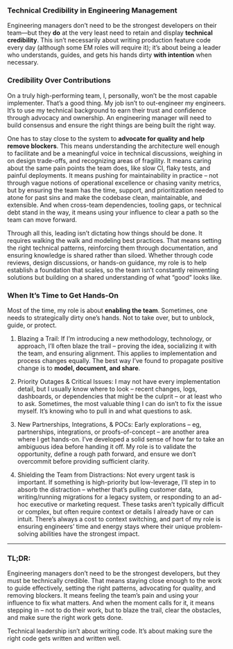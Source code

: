 ### **Technical Credibility in Engineering Management**

Engineering managers don’t need to be the strongest developers on their team—but they **do** at the very least need to retain and display **technical credibility**. This isn’t necessarily about writing production feature code every day (although some EM roles will require it); it’s about being a leader who understands, guides, and gets his hands dirty **with intention** when necessary.

### **Credibility Over Contributions**

On a truly high-performing team, I, personally, won’t be the most capable implementer. That’s a good thing. My job isn’t to out-engineer my engineers. It’s to use my technical background to earn their trust and confidence through advocacy and ownership. An engineering manager will need to build consensus and ensure the right things are being built the right way. 

One has to stay close to the system to **advocate for quality and help remove blockers**. This means understanding the architecture well enough to facilitate and be a meaningful voice in technical discussions, weighing in on design trade-offs, and recognizing areas of fragility. It means caring about the same pain points the team does, like slow CI, flaky tests, and painful deployments. It means pushing for maintainability in practice – not through vague notions of operational excellence or chasing vanity metrics, but by ensuring the team has the time, support, and prioritization needed to atone for past sins and make the codebase clean, maintainable, and extensible. And when cross-team dependencies, tooling gaps, or technical debt stand in the way, it means using your influence to clear a path so the team can move forward.

Through all this, leading isn’t dictating how things should be done. It requires walking the walk and modeling best practices. That means setting the right technical patterns, reinforcing them through documentation, and ensuring knowledge is shared rather than siloed. Whether through code reviews, design discussions, or hands-on guidance, my role is to help establish a foundation that scales, so the team isn’t constantly reinventing solutions but building on a shared understanding of what “good” looks like.

### **When It’s Time to Get Hands-On**

Most of the time, my role is about **enabling the team**. Sometimes, one needs to strategically dirty one’s hands. Not to take over, but to unblock, guide, or protect.

1. Blazing a Trail: If I’m introducing a new methodology, technology, or approach, I’ll often blaze the trail – proving the idea, socializing it with the team, and ensuring alignment. This applies to implementation and process changes equally. The best way I’ve found to propagate positive change is to **model, document, and share**.  
     
2. Priority Outages & Critical Issues: I may not have every implementation detail, but I usually know where to look – recent changes, logs, dashboards, or dependencies that might be the culprit – or at least who to ask. Sometimes, the most valuable thing I can do isn’t to fix the issue myself. It’s knowing who to pull in and what questions to ask.  
     
3. New Partnerships, Integrations, & POCs: Early explorations – eg, partnerships, integrations, or proofs-of-concept – are another area where I get hands-on. I’ve developed a solid sense of how far to take an ambiguous idea before handing it off. My role is to validate the opportunity, define a rough path forward, and ensure we don’t overcommit before providing sufficient clarity.  
     
4. Shielding the Team from Distractions: Not every urgent task is important. If something is high-priority but low-leverage, I’ll step in to absorb the distraction – whether that’s pulling customer data, writing/running migrations for a legacy system, or responding to an ad-hoc executive or marketing request. These tasks aren’t typically difficult or complex, but often require context or details I already have or can intuit. There’s always a cost to context switching, and part of my role is ensuring engineers’ time and energy stays where their unique problem-solving abilities have the strongest impact.

---

### **TL;DR:**

Engineering managers don’t need to be the strongest developers, but they must be technically credible. That means staying close enough to the work to guide effectively, setting the right patterns, advocating for quality, and removing blockers. It means feeling the team’s pain and using your influence to fix what matters. And when the moment calls for it, it means stepping in – not to do their work, but to blaze the trail, clear the obstacles, and make sure the right work gets done.

Technical leadership isn’t about writing code. It’s about making sure the right code gets written and written well.
